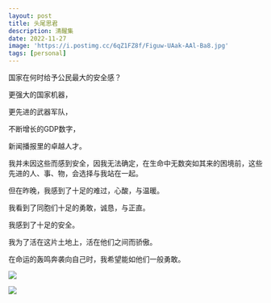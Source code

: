 ```yaml
---
layout: post
title: 头尾思君
description: 清醒集
date: 2022-11-27
image: 'https://i.postimg.cc/6qZ1FZ8f/Figuw-UAak-AAl-Ba8.jpg'
tags: [personal]
---
```


国家在何时给予公民最大的安全感？

更强大的国家机器，

更先进的武器军队，

不断增长的GDP数字，

新闻播报里的卓越人才。

我并未因这些而感到安全，因我无法确定，在生命中无数突如其来的困境前，这些先进的人、事、物，会选择与我站在一起。

但在昨晚，我感到了十足的难过，心酸，与温暖。

我看到了同胞们十足的勇敢，诚恳，与正直。

我感到了十足的安全。

我为了活在这片土地上，活在他们之间而骄傲。

在命运的轰鸣奔袭向自己时，我希望能如他们一般勇敢。

![](https://i.postimg.cc/6qZ1FZ8f/Figuw-UAak-AAl-Ba8.jpg)

![](https://i.postimg.cc/bNQBTQcz/Fii-x1-GVUAAT8g5.jpg)